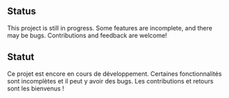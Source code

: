## Status
This project is still in progress. Some features are incomplete, and there may be bugs. Contributions and feedback are welcome!

## Statut
Ce projet est encore en cours de développement. Certaines fonctionnalités sont incomplètes et il peut y avoir des bugs. Les contributions et retours sont les bienvenus !
